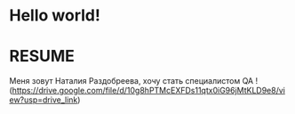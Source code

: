 Hello world!
=
**RESUME**
=
Меня зовут Наталия Раздобреева, хочу стать специалистом QA
!(https://drive.google.com/file/d/10g8hPTMcEXFDs11qtx0iG96jMtKLD9e8/view?usp=drive_link)